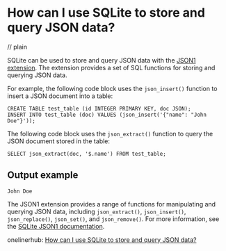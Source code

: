 # How can I use SQLite to store and query JSON data?
// plain

SQLite can be used to store and query JSON data with the [JSON1 extension](https://www.sqlite.org/json1.html). The extension provides a set of SQL functions for storing and querying JSON data.

For example, the following code block uses the `json_insert()` function to insert a JSON document into a table:
```
CREATE TABLE test_table (id INTEGER PRIMARY KEY, doc JSON);
INSERT INTO test_table (doc) VALUES (json_insert('{"name": "John Doe"}'));
```

The following code block uses the `json_extract()` function to query the JSON document stored in the table:
```
SELECT json_extract(doc, '$.name') FROM test_table;
```
## Output example

```
John Doe
```

The JSON1 extension provides a range of functions for manipulating and querying JSON data, including `json_extract()`, `json_insert()`, `json_replace()`, `json_set()`, and `json_remove()`. For more information, see the [SQLite JSON1 documentation](https://www.sqlite.org/json1.html).

onelinerhub: [How can I use SQLite to store and query JSON data?](https://onelinerhub.com/sqlite/how-can-i-use-sqlite-to-store-and-query-json-data)